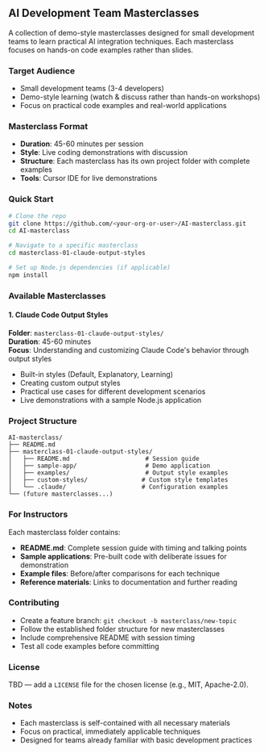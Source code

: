 ## AI Development Team Masterclasses

A collection of demo-style masterclasses designed for small development teams to learn practical AI integration techniques. Each masterclass focuses on hands-on code examples rather than slides.

### Target Audience
- Small development teams (3-4 developers)
- Demo-style learning (watch & discuss rather than hands-on workshops)
- Focus on practical code examples and real-world applications

### Masterclass Format
- **Duration**: 45-60 minutes per session
- **Style**: Live coding demonstrations with discussion
- **Structure**: Each masterclass has its own project folder with complete examples
- **Tools**: Cursor IDE for live demonstrations

### Quick Start

```bash
# Clone the repo
git clone https://github.com/<your-org-or-user>/AI-masterclass.git
cd AI-masterclass

# Navigate to a specific masterclass
cd masterclass-01-claude-output-styles

# Set up Node.js dependencies (if applicable)
npm install
```

### Available Masterclasses

#### 1. Claude Code Output Styles
**Folder**: `masterclass-01-claude-output-styles/`  
**Duration**: 45-60 minutes  
**Focus**: Understanding and customizing Claude Code's behavior through output styles

- Built-in styles (Default, Explanatory, Learning)
- Creating custom output styles
- Practical use cases for different development scenarios
- Live demonstrations with a sample Node.js application

### Project Structure

```text
AI-masterclass/
├── README.md
├── masterclass-01-claude-output-styles/
│   ├── README.md                     # Session guide
│   ├── sample-app/                   # Demo application
│   ├── examples/                     # Output style examples
│   ├── custom-styles/               # Custom style templates
│   └── .claude/                     # Configuration examples
└── (future masterclasses...)
```

### For Instructors

Each masterclass folder contains:
- **README.md**: Complete session guide with timing and talking points
- **Sample applications**: Pre-built code with deliberate issues for demonstration
- **Example files**: Before/after comparisons for each technique
- **Reference materials**: Links to documentation and further reading

### Contributing

- Create a feature branch: `git checkout -b masterclass/new-topic`
- Follow the established folder structure for new masterclasses
- Include comprehensive README with session timing
- Test all code examples before committing

### License

TBD — add a `LICENSE` file for the chosen license (e.g., MIT, Apache-2.0).

### Notes

- Each masterclass is self-contained with all necessary materials
- Focus on practical, immediately applicable techniques
- Designed for teams already familiar with basic development practices
